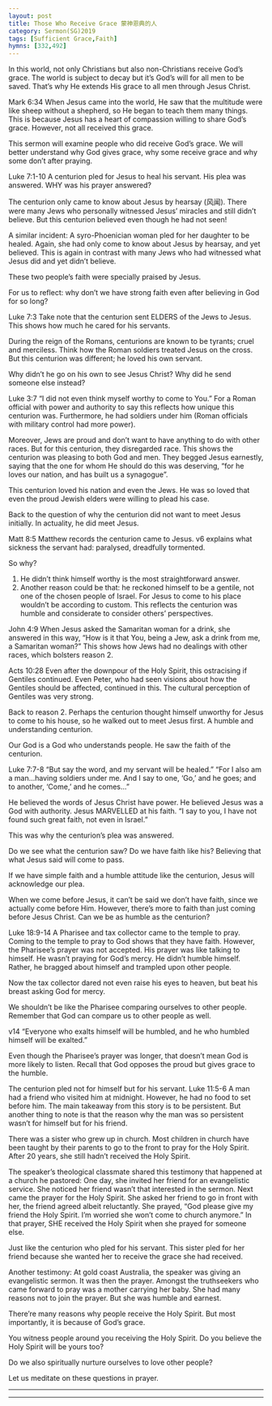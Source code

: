 ```yaml
---
layout: post
title: Those Who Receive Grace 蒙神恩典的人
category: Sermon(SG)2019
tags: [Sufficient Grace,Faith]
hymns: [332,492]
---
```


In this world, not only Christians but also non-Christians receive God’s grace. The world is subject to decay but it’s God’s will for all men to be saved. That’s why He extends His grace to all men through Jesus Christ. 

Mark 6:34
When Jesus came into the world, He saw that the multitude were like sheep without a shepherd, so He began to teach them many things. This is because Jesus has a heart of compassion willing to share God’s grace. However, not all received this grace. 

This sermon will examine people who did receive God’s grace. We will better understand why God gives grace, why some receive grace and why some don’t after praying. 

Luke 7:1-10
A centurion pled for Jesus to heal his servant. His plea was answered. WHY was his prayer answered?

The centurion only came to know about Jesus by hearsay (风闻). There were many Jews who personally witnessed Jesus’ miracles and still didn’t believe. But this centurion believed even though he had not seen! 

A similar incident:
A syro-Phoenician woman pled for her daughter to be healed. Again, she had only come to know about Jesus by hearsay, and yet believed. This is again in contrast with many Jews who had witnessed what Jesus did and yet didn’t believe.

These two people’s faith were specially praised by Jesus. 

For us to reflect: why don’t we have strong faith even after believing in God for so long?

Luke 7:3
Take note that the centurion sent ELDERS of the Jews to Jesus. This shows how much he cared for his servants. 

During the reign of the Romans, centurions are known to be tyrants; cruel and merciless. Think how the Roman soldiers treated Jesus on the cross. But this centurion was different; he loved his own servant. 

Why didn’t he go on his own to see Jesus Christ? Why did he send someone else instead?

Luke 3:7
“I did not even think myself worthy to come to You.”
For a Roman official with power and authority to say this reflects how unique this centurion was. Furthermore, he had soldiers under him (Roman officials with military control had more power). 

Moreover, Jews are proud and don’t want to have anything to do with other races. But for this centurion, they disregarded race. This shows the centurion was pleasing to both God and men. They begged Jesus earnestly, saying that the one for whom He should do this was deserving, “for he loves our nation, and has built us a synagogue”. 

This centurion loved his nation and even the Jews. He was so loved that even the proud Jewish elders were willing to plead his case. 

Back to the question of why the centurion did not want to meet Jesus initially. In actuality, he did meet Jesus.

Matt 8:5
Matthew records the centurion came to Jesus. v6 explains what sickness the servant had: paralysed, dreadfully tormented. 

So why?
1. He didn’t think himself worthy is the most straightforward answer.
2. Another reason could be that: he reckoned himself to be a gentile, not one of the chosen people of Israel. For Jesus to come to his place wouldn’t be according to custom. This reflects the centurion was humble and considerate to consider others’ perspectives. 

John 4:9
When Jesus asked the Samaritan woman for a drink, she answered in this way, “How is it that You, being a Jew, ask a drink from me, a Samaritan woman?” This shows how Jews had no dealings with other races, which bolsters reason 2. 

Acts 10:28
Even after the downpour of the Holy Spirit, this ostracising if Gentiles continued. Even Peter, who had seen visions about how the Gentiles should be affected, continued in this. The cultural perception of Gentiles was very strong. 

Back to reason 2. Perhaps the centurion thought himself unworthy for Jesus to come to his house, so he walked out to meet Jesus first. A humble and understanding centurion. 

Our God is a God who understands people. He saw the faith of the centurion. 

Luke 7:7-8
“But say the word, and my servant will be healed.”
“For I also am a man...having soldiers under me. And I say to one, ‘Go,’ and he goes; and to another, ‘Come,’ and he comes...”

He believed the words of Jesus Christ have power. He believed Jesus was a God with authority. Jesus MARVELLED at his faith. “I say to you, I have not found such great faith, not even in Israel.”

This was why the centurion’s plea was answered.

Do we see what the centurion saw? Do we have faith like his? Believing that what Jesus said will come to pass. 

If we have simple faith and a humble attitude like the centurion, Jesus will acknowledge our plea. 

When we come before Jesus, it can’t be said we don’t have faith, since we actually come before Him. However, there’s more to faith than just coming before Jesus Christ. Can we be as humble as the centurion?

Luke 18:9-14
A Pharisee and tax collector came to the temple to pray. Coming to the temple to pray to God shows that they have faith. However, the Pharisee’s prayer was not accepted. His prayer was like talking to himself. He wasn’t praying for God’s mercy. He didn’t humble himself. Rather, he bragged about himself and trampled upon other people. 

Now the tax collector dared not even raise his eyes to heaven, but beat his breast asking God for mercy. 

We shouldn’t be like the Pharisee comparing ourselves to other people. Remember that God can compare us to other people as well. 

v14 “Everyone who exalts himself will be humbled, and he who humbled himself will be exalted.”

Even though the Pharisee’s prayer was longer, that doesn’t mean God is more likely to listen. Recall that God opposes the proud but gives grace to the humble. 

The centurion pled not for himself but for his servant.
Luke 11:5-6
A man had a friend who visited him at midnight. However, he had no food to set before him. The main takeaway from this story is to be persistent. But another thing to note is that the reason why the man was so persistent wasn’t for himself but for his friend. 

There was a sister who grew up in church. Most children in church have been taught by their parents to go to the front to pray for the Holy Spirit. After 20 years, she still hadn’t received the Holy Spirit. 

The speaker’s theological classmate shared this testimony that happened at a church he pastored:
One day, she invited her friend for an evangelistic service. She noticed her friend wasn’t that interested in the sermon. Next came the prayer for the Holy Spirit. She asked her friend to go in front with her, the friend agreed albeit reluctantly. She prayed, “God please give my friend the Holy Spirit. I’m worried she won’t come to church anymore.” In that prayer, SHE received the Holy Spirit when she prayed for someone else. 

Just like the centurion who pled for his servant. This sister pled for her friend because she wanted her to receive the grace she had received. 

Another testimony:
At gold coast Australia, the speaker was giving an evangelistic sermon. It was then the prayer. Amongst the truthseekers who came forward to pray was a mother carrying her baby. She had many reasons not to join the prayer. But she was humble and earnest. 

There’re many reasons why people receive the Holy Spirit. But most importantly, it is because of God’s grace. 

You witness people around you receiving the Holy Spirit. Do you believe the Holy Spirit will be yours too?

Do we also spiritually nurture ourselves to love other people?

Let us meditate on these questions in prayer.  


----
****

